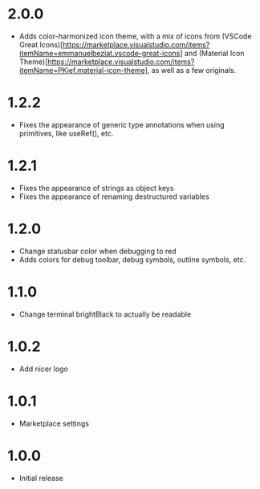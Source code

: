 # 2.0.0

-   Adds color-harmonized icon theme, with a mix of icons from (VSCode Great Icons)[https://marketplace.visualstudio.com/items?itemName=emmanuelbeziat.vscode-great-icons] and (Material Icon Theme)[https://marketplace.visualstudio.com/items?itemName=PKief.material-icon-theme], as well as a few originals.

# 1.2.2

-   Fixes the appearance of generic type annotations when using primitives, like useRef<string>(), etc.

# 1.2.1

-   Fixes the appearance of strings as object keys
-   Fixes the appearance of renaming destructured variables

# 1.2.0

-   Change statusbar color when debugging to red
-   Adds colors for debug toolbar, debug symbols, outline symbols, etc.

# 1.1.0

-   Change terminal brightBlack to actually be readable

# 1.0.2

-   Add nicer logo

# 1.0.1

-   Marketplace settings

# 1.0.0

-   Initial release
